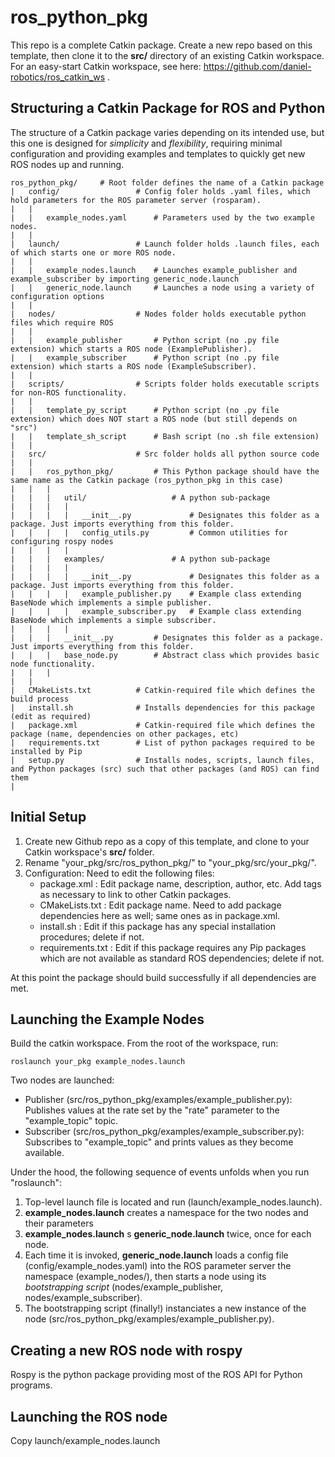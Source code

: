 # ros_python_pkg
This repo is a complete Catkin package. Create a new repo based on this template, then clone it to the **src/** directory of an existing Catkin workspace.
For an easy-start Catkin workspace, see here: https://github.com/daniel-robotics/ros_catkin_ws .


## Structuring a Catkin Package for ROS and Python
The structure of a Catkin package varies depending on its intended use, but this one is designed for *simplicity* and *flexibility*, requiring minimal configuration and providing examples and templates to quickly get new ROS nodes up and running.

```
ros_python_pkg/     # Root folder defines the name of a Catkin package
|   config/                 # Config foler holds .yaml files, which hold parameters for the ROS parameter server (rosparam).
|   |
|   |   example_nodes.yaml      # Parameters used by the two example nodes.
|   |
|   launch/                 # Launch folder holds .launch files, each of which starts one or more ROS node.
|   |
|   |   example_nodes.launch    # Launches example_publisher and example_subscriber by importing generic_node.launch
|   |   generic_node.launch     # Launches a node using a variety of configuration options
|   |
|   nodes/                  # Nodes folder holds executable python files which require ROS
|   |
|   |   example_publisher       # Python script (no .py file extension) which starts a ROS node (ExamplePublisher).
|   |   example_subscriber      # Python script (no .py file extension) which starts a ROS node (ExampleSubscriber).
|   |
|   scripts/                # Scripts folder holds executable scripts for non-ROS functionality.
|   |
|   |   template_py_script      # Python script (no .py file extension) which does NOT start a ROS node (but still depends on "src")
|   |   template_sh_script      # Bash script (no .sh file extension)
|   |
|   src/                    # Src folder holds all python source code
|   |
|   |   ros_python_pkg/         # This Python package should have the same name as the Catkin package (ros_python_pkg in this case)
|   |   |   
|   |   |   util/                   # A python sub-package
|   |   |   |   
|   |   |   |   __init__.py             # Designates this folder as a package. Just imports everything from this folder.
|   |   |   |   config_utils.py         # Common utilities for configuring rospy nodes
|   |   |   |
|   |   |   examples/               # A python sub-package
|   |   |   |
|   |   |   |   __init__.py             # Designates this folder as a package. Just imports everything from this folder.
|   |   |   |   example_publisher.py    # Example class extending BaseNode which implements a simple publisher.
|   |   |   |   example_subscriber.py   # Example class extending BaseNode which implements a simple subscriber.
|   |   |   |   
|   |   |   __init__.py         # Designates this folder as a package. Just imports everything from this folder.
|   |   |   base_node.py        # Abstract class which provides basic node functionality.
|   |   |   
|   |
|   CMakeLists.txt          # Catkin-required file which defines the build process  
|   install.sh              # Installs dependencies for this package (edit as required)
|   package.xml             # Catkin-required file which defines the package (name, dependencies on other packages, etc)  
|   requirements.txt        # List of python packages required to be installed by Pip
|   setup.py                # Installs nodes, scripts, launch files, and Python packages (src) such that other packages (and ROS) can find them
|
```

## Initial Setup

1. Create new Github repo as a copy of this template, and clone to your Catkin workspace's **src/** folder.
2. Rename "your_pkg/src/ros_python_pkg/"  to  "your_pkg/src/your_pkg/".
3. Configuration: Need to edit the following files:
    - package.xml      : Edit package name, description, author, etc. Add <depend> tags as necessary to link to other Catkin packages.
    - CMakeLists.txt   : Edit package name. Need to add package dependencies here as well; same ones as in package.xml.
    - install.sh       : Edit if this package has any special installation procedures; delete if not.
    - requirements.txt : Edit if this package requires any Pip packages which are not available as standard ROS dependencies; delete if not.
 
At this point the package should build successfully if all dependencies are met.

## Launching the Example Nodes

Build the catkin workspace. From the root of the workspace, run:
```
roslaunch your_pkg example_nodes.launch
```
Two nodes are launched:
 - Publisher (src/ros_python_pkg/examples/example_publisher.py):
        Publishes values at the rate set by the "rate" parameter to the "example_topic" topic.
 - Subscriber (src/ros_python_pkg/examples/example_subscriber.py):
        Subscribes to "example_topic" and prints values as they become available.

Under the hood, the following sequence of events unfolds when you run "roslaunch":
1. Top-level launch file is located and run (launch/example_nodes.launch).
2. **example_nodes.launch** creates a namespace for the two nodes and their parameters
3. **example_nodes.launch** <include>s **generic_node.launch** twice, once for each node.
4. Each time it is invoked, **generic_node.launch** loads a config file (config/example_nodes.yaml) into the ROS parameter server the namespace (example_nodes/), then starts a node using its *bootstrapping script* (nodes/example_publisher, nodes/example_subscriber).
5. The bootstrapping script (finally!) instanciates a new instance of the node (src/ros_python_pkg/examples/example_publisher.py).

    
## Creating a new ROS node with rospy
Rospy is the python package providing most of the ROS API for Python programs.

## Launching the ROS node

Copy launch/example_nodes.launch

